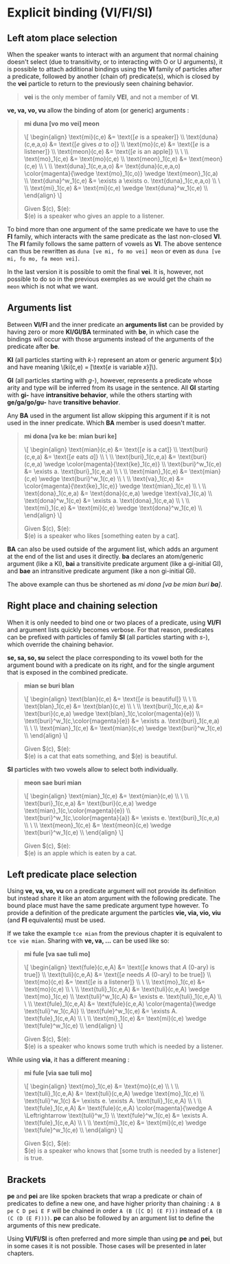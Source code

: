 # Explicit binding (VI/FI/SI)

## Left atom place selection

When the speaker wants to interact with an argument that normal chaining doesn't
select (due to transitivity, or to interacting with O or U arguments), it is
possible to attach additional bindings using the __VI__ family of particles
after a predicate, followed by another (chain of) predicate(s), which is closed
by the __vei__ particle to return to the previously seen chaining behavior.

> __vei__ is the only member of family __VEI__, and not a member of __VI__.

__ve, va, vo, vu__ allow the binding of atom (or generic) arguments :

> __mi duna [vo mo vei] meon__
>
> \\[ \begin{align}
> \text{mi}(c,e)         &= \text{[$e$ is a speaker]} \\\\
> \text{duna}(c,e,a,o)   &= \text{[$e$ gives $a$ to $o$]} \\\\
> \text{mo}(c,e)         &= \text{[$e$ is a listener]} \\\\
> \text{meon}(c,e)       &= \text{[$e$ is an apple]} \\\\
> \\ \\\\
> \text{mo}_1(c,e)       &= \text{mo}(c,e) \\\\
> \text{meon}_1(c,e)     &= \text{meon}(c,e) \\\\
> \\ \\\\
> \text{duna}_1(c,e,a,o) &= \text{duna}(c,e,a,o) \color{magenta}{\wedge \text{mo}_1(c,o)} \wedge \text{meon}_1(c,a) \\\\
> \text{duna}^w_1(c,e)   &= \exists a \exists o. \text{duna}_1(c,e,a,o) \\\\
> \\ \\\\
> \text{mi}_1(c,e)       &= \text{mi}(c,e) \wedge \text{duna}^w_1(c,e) \\\\
> \end{align} \\]
> 
> Given $(c), $(e):\
> $(e) is a speaker who gives an apple to a listener.

To bind more than one argument of the same predicate we have to use the __FI__
family, which interacts with the same predicate as the last non-closed __VI__.
The __FI__ family follows the same pattern of vowels as __VI__.
The above sentence can thus be rewritten as `duna [ve mi, fo mo vei] meon` or
even as `duna [ve mi, fo mo, fa meon vei]`.

In the last version it is possible to omit the final __vei__. It is, however,
not possible to do so in the previous exemples as we would get the chain
`mo meon` which is not what we want.

## Arguments list

Between __VI/FI__ and the inner predicate an __arguments list__ can be provided
by having zero or more __KI/GI/BA__ terminated with __be__, in which case the
bindings will occur with those arguments instead of the arguments of the
predicate after __be__.

__KI__ (all particles starting with _k-_) represent an atom or generic argument
$(x) and have meaning \\(ki(c,e) = \[\text{$e$ is variable $x$}\]\\).

__GI__ (all particles starting with _g-_), however, represents a predicate whose
arity and type will be inferred from its usage in the sentence. All __GI__
starting with __gi-__ have __intransitive behavior__, while the others starting
with __ge/ga/go/gu-__ have __transitive behavior__.

Any __BA__ used in the argument list allow skipping this argument if it is not
used in the inner predicate. Which __BA__ member is used doesn't matter.

> __mi dona [va ke be: mian buri ke]__
> 
> \\[ \begin{align}
> \text{mian}(c,e)       &= \text{[$e$ is a cat]} \\\\
> \text{buri}(c,e,a)     &= \text{[$e$ eats $a$]} \\\\
> \\ \\\\
> \text{buri}_1(c,e,a)   &= \text{buri}(c,e,a) \wedge \color{magenta}{\text{ke}_1(c,e)} \\\\
> \text{buri}^w_1(c,e)   &= \exists a. \text{buri}_1(c,e,a) \\\\
> \\ \\\\
> \text{mian}_1(c,e)     &= \text{mian}(c,e) \wedge \text{buri}^w_1(c,e) \\\\
> \\ \\\\
> \text{va}_1(c,e)       &= \color{magenta}{\text{ke}_1(c,e)} \wedge \text{mian}_1(c,e) \\\\
> \\ \\\\
> \text{dona}_1(c,e,a)   &= \text{dona}(c,e,a) \wedge \text{va}_1(c,a) \\\\
> \text{dona}^w_1(c,e)   &= \exists a. \text{dona}_1(c,e,a) \\\\
> \\ \\\\
> \text{mi}_1(c,e)       &= \text{mi}(c,e) \wedge \text{dona}^w_1(c,e) \\\\
> \end{align} \\]
>
> Given $(c), $(e):\
> $(e) is a speaker who likes [something eaten by a cat].

__BA__ can also be used outside of the argument list, which adds an argument at
the end of the list and uses it directly. __ba__ declares an atom/generic
argument (like a KI), __bai__ a transitivite predicate argument (like a
gi-initial GI), and __bae__ an intransitive predicate argument (like a non
gi-initial GI).

The above example can thus be shortened as _mi dona [va be mian buri __ba__]_.

## Right place and chaining selection

When it is only needed to bind one or two places of a predicate, using __VI/FI__
and argument lists quickly becomes verbose. For that reason, predicates can be
prefixed with particles of family __SI__ (all particles starting with _s-_),
which override the chaining behavior.

__se, sa, so, su__ select the place corresponding to its vowel both for the
argument bound with a predicate on its right, and for the single argument that
is exposed in the combined predicate.

> __mian se buri blan__
>
> \\[ \begin{align}
> \text{blan}(c,e)                       &= \text{[$e$ is beautiful]} \\\\
> \\ \\\\
> \text{blan}_1(c,e)                     &= \text{blan}(c,e) \\\\
> \\ \\\\
> \text{buri}_1(c,e,a)                   &= \text{buri}(c,e,a) \wedge \text{blan}_1(c,\color{magenta}{e}) \\\\
> \text{buri}^w_1(c,\color{magenta}{e})  &= \exists a. \text{buri}_1(c,e,a) \\\\
> \\ \\\\
> \text{mian}_1(c,e)                     &= \text{mian}(c,e) \wedge \text{buri}^w_1(c,e) \\\\
> \end{align} \\]
>
> Given $(c), $(e):\
> $(e) is a cat that eats something, and $(e) is beautiful.

__SI__ particles with two vowels allow to select both individually.

> __meon sae buri mian__
>
> \\[ \begin{align}
> \text{mian}_1(c,e)                    &= \text{mian}(c,e) \\\\
> \\ \\\\
> \text{buri}_1(c,e,a)                  &= \text{buri}(c,e,a) \wedge \text{mian}_1(c,\color{magenta}{e}) \\\\
> \text{buri}^w_1(c,\color{magenta}{a}) &= \exists e. \text{buri}_1(c,e,a) \\\\
> \\ \\\\
> \text{meon}_1(c,e)                    &= \text{meon}(c,e) \wedge \text{buri}^w_1(c,e) \\\\
> \end{align} \\]
>
> Given $(c), $(e):\
> $(e) is an apple which is eaten by a cat.

## Left predicate place selection

Using __ve, va, vo, vu__ on a predicate argument will not provide its
definition but instead share it like an atom argument with the following
predicate. The bound place must have the same predicate argument type however.
To provide a definition of the predicate argument the particles __vie, via, vio,
viu__ (and __FI__ equivalents) must be used.

If we take the example `tce mian` from the previous chapter it is equivalent to
`tce vie mian`. Sharing with __ve, va, ...__ can be used like so:

> __mi fule [va sae tuli mo]__
> 
> \\[ \begin{align}
> \text{fule}(c,e,A)                &= \text{[$e$ knows that $A$ (0-ary) is true]} \\\\
> \text{tuli}(c,e,A)                &= \text{[$e$ needs $A$ (0-ary) to be true]} \\\\
> \text{mo}(c,e)                    &= \text{[$e$ is a listener]} \\\\
> \\ \\\\
> \text{mo}_1(c,e)                  &= \text{mo}(c,e) \\\\
> \\ \\\\
> \text{tuli}_1(c,e,A)              &= \text{tuli}(c,e,A) \wedge \text{mo}_1(c,e) \\\\
> \text{tuli}^w_1(c,A)              &= \exists e. \text{tuli}_1(c,e,A) \\\\
> \\ \\\\
> \text{fule}_1(c,e,A)              &= \text{fule}(c,e,A) \color{magenta}{\wedge \text{tuli}^w_1(c,A)} \\\\
> \text{fule}^w_1(c,e)              &= \exists A. \text{fule}_1(c,e,A) \\\\
> \\ \\\\
> \text{mi}_1(c,e)                  &= \text{mi}(c,e) \wedge \text{fule}^w_1(c,e) \\\\
> \end{align} \\]
> 
> Given $(c), $(e):\
> $(e) is a speaker who knows some truth which is needed by a listener.

While using __via__, it has a different meaning :

> __mi fule [via sae tuli mo]__
> 
> \\[ \begin{align}
> \text{mo}_1(c,e)                  &= \text{mo}(c,e) \\\\
> \\ \\\\
> \text{tuli}_1(c,e,A)              &= \text{tuli}(c,e,A) \wedge \text{mo}_1(c,e) \\\\
> \text{tuli}^w_1(c)                &= \exists e. \exists A. \text{tuli}_1(c,e,A) \\\\
> \\ \\\\
> \text{fule}_1(c,e,A)              &= \text{fule}(c,e,A) \color{magenta}{\wedge A \Leftrightarrow \text{tuli}^w_1} \\\\
> \text{fule}^w_1(c,e)              &= \exists A. \text{fule}_1(c,e,A) \\\\
> \\ \\\\
> \text{mi}_1(c,e)                  &= \text{mi}(c,e) \wedge \text{fule}^w_1(c,e) \\\\
> \end{align} \\]
> 
> Given $(c), $(e):\
> $(e) is a speaker who knows that [some truth is needed by a listener] is true.

## Brackets

__pe__ and __pei__ are like spoken brackets that wrap a predicate or chain of
predicates to define a new one, and have higher priority than chaining : `A B pe
C D pei E F` will be chained in order `A (B ([C D] (E F)))` instead of `A (B (C
(D (E F))))`. __pe__ can also be followed by an argument list to define the
arguments of this new predicate.

Using __VI/FI/SI__ is often preferred and more simple than using __pe__ and
__pei__, but in some cases it is not possible. Those cases will be presented in
later chapters.
